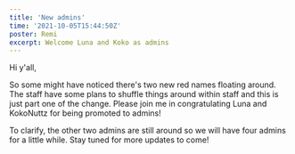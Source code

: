 ```yaml
---
title: 'New admins'
time: '2021-10-05T15:44:50Z'
poster: Remi
excerpt: Welcome Luna and Koko as admins
---
```


Hi y'all,

So some might have noticed there's two new red names floating around. The staff
have some plans to shuffle things around within staff and this is just part one
of the change. Please join me in congratulating Luna and KokoNuttz for being
promoted to admins!

To clarify, the other two admins are still around so we will have four admins
for a little while. Stay tuned for more updates to come!
